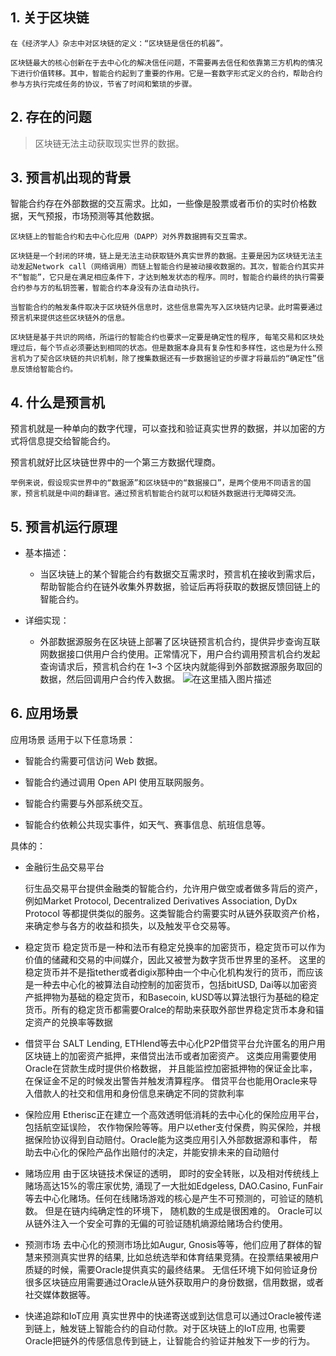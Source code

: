## 1. 关于区块链

``` text
在《经济学人》杂志中对区块链的定义：“区块链是信任的机器”。

区块链最大的核心创新在于去中心化的解决信任问题，不需要再去信任和依靠第三方机构的情况下进行价值转移。其中，智能合约起到了重要的作用。它是一套数字形式定义的合约，帮助合约参与方执行完成任务的协议，节省了时间和繁琐的步骤。
```



## 2.  存在的问题

> 区块链无法主动获取现实世界的数据。



## 3. 预言机出现的背景

智能合约存在外部数据的交互需求。比如，一些像是股票或者币价的实时价格数据，天气预报，市场预测等其他数据。

``` text
区块链上的智能合约和去中心化应用（DAPP）对外界数据拥有交互需求。

区块链是一个封闭的环境，链上是无法主动获取链外真实世界的数据。主要是因为区块链无法主动发起Network call（网络调用）而链上智能合约是被动接收数据的。其次，智能合约其实并不“智能”，它只是在满足相应条件下，才达到触发状态的程序。同时，智能合约最终的执行需要合约参与方的私钥签署，智能合约本身没有办法自动执行。

当智能合约的触发条件取决于区块链外信息时，这些信息需先写入区块链内记录。此时需要通过预言机来提供这些区块链外的信息。

区块链是基于共识的网络，所运行的智能合约也要求一定要是确定性的程序, 每笔交易和区块处理过后，每个节点必须要达到相同的状态。但是数据本身具有复杂性和多样性，这也是为什么预言机为了契合区块链的共识机制，除了搜集数据还有一步数据验证的步骤才将最后的“确定性”信息反馈给智能合约。
```



## 4. 什么是预言机

预言机就是一种单向的数字代理，可以查找和验证真实世界的数据，并以加密的方式将信息提交给智能合约。

预言机就好比区块链世界中的一个第三方数据代理商。

``` text
举例来说，假设现实世界中的“数据源”和区块链中的“数据接口”，是两个使用不同语言的国家，预言机就是中间的翻译官。通过预言机智能合约就可以和链外数据进行无障碍交流。
```



## 5. 预言机运行原理

* 基本描述：
  * 当区块链上的某个智能合约有数据交互需求时，预言机在接收到需求后，帮助智能合约在链外收集外界数据，验证后再将获取的数据反馈回链上的智能合约。

* 详细实现：
  * 外部数据源服务在区块链上部署了区块链预言机合约，提供异步查询互联网数据接口供用户合约使用。正常情况下，用户合约调用预言机合约发起查询请求后，预言机合约在 1~3 个区块内就能得到外部数据源服务取回的数据，然后回调用户合约传入数据。
    ![在这里插入图片描述](https://img-blog.csdnimg.cn/20190717095230742.png)



## 6. 应用场景

应用场景
适用于以下任意场景：

* 智能合约需要可信访问 Web 数据。

* 智能合约通过调用 Open API 使用互联网服务。

* 智能合约需要与外部系统交互。

* 智能合约依赖公共现实事件，如天气、赛事信息、航班信息等。


具体的：

* 金融衍生品交易平台

  衍生品交易平台提供金融类的智能合约，允许用户做空或者做多背后的资产，例如Market Protocol, Decentralized Derivatives Association, DyDx Protocol 等都提供类似的服务。这类智能合约需要实时从链外获取资产价格，来确定参与各方的收益和损失，以及触发平仓交易等。

* 稳定货币
  稳定货币是一种和法币有稳定兑换率的加密货币，稳定货币可以作为价值的储藏和交易的中间媒介，因此又被誉为数字货币世界里的圣杯。 这里的稳定货币并不是指tether或者digix那种由一个中心化机构发行的货币，而应该是一种去中心化的被算法自动控制的加密货币，包括bitUSD, Dai等以加密资产抵押物为基础的稳定货币，和Basecoin, kUSD等以算法银行为基础的稳定货币。所有的稳定货币都需要Oralce的帮助来获取外部世界稳定货币本身和锚定资产的兑换率等数据

* 借贷平台
  SALT Lending, ETHlend等去中心化P2P借贷平台允许匿名的用户用区块链上的加密资产抵押，来借贷出法币或者加密资产。 这类应用需要使用Oracle在贷款生成时提供价格数据， 并且能监控加密抵押物的保证金比率，在保证金不足的时候发出警告并触发清算程序。 借贷平台也能用Oracle来导入借款人的社交和信用和身份信息来确定不同的贷款利率

* 保险应用
  Etherisc正在建立一个高效透明低消耗的去中心化的保险应用平台， 包括航空延误险， 农作物保险等等。用户以ether支付保费，购买保险，并根据保险协议得到自动赔付。Oracle能为这类应用引入外部数据源和事件， 帮助去中心化的保险产品作出赔付的决定，并能安排未来的自动赔付

* 赌场应用
  由于区块链技术保证的透明， 即时的安全转账，以及相对传统线上赌场高达15%的零庄家优势, 涌现了一大批如Edgeless, DAO.Casino, FunFair等去中心化赌场。任何在线赌场游戏的核心是产生不可预测的，可验证的随机数。 但是在链内纯确定性的环境下， 随机数的生成是很困难的。 Oracle可以从链外注入一个安全可靠的无偏的可验证随机熵源给赌场合约使用。

* 预测市场
  去中心化的预测市场比如Augur, Gnosis等等，他们应用了群体的智慧来预测真实世界的结果, 比如总统选举和体育结果竞猜。在投票结果被用户质疑的时候，需要Oracle提供真实的最终结果。
  无信任环境下如何验证身份
  很多区块链应用需要通过Oracle从链外获取用户的身份数据，信用数据，或者社交媒体数据等。

* 快递追踪和IoT应用
  真实世界中的快递寄送或到达信息可以通过Oracle被传递到链上，触发链上智能合约的自动付款。对于区块链上的IoT应用, 也需要Oracle把链外的传感信息传到链上，让智能合约验证并触发下一步的行为。
